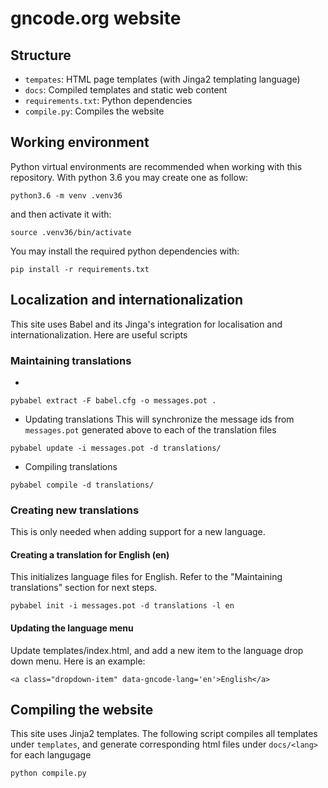 # gncode.org website
## Structure
- `tempates`: HTML page templates (with Jinga2 templating language)
- `docs`: Compiled templates  and static web content
- `requirements.txt`: Python dependencies
- `compile.py`: Compiles the website

##  Working environment
Python virtual environments are recommended  when working with this repository. With python 3.6 you may create one as follow:
```
python3.6 -m venv .venv36
```
and then activate it with:
```
source .venv36/bin/activate
```

You may install the required python dependencies with:
```
pip install -r requirements.txt
```

## Localization and internationalization
This site uses Babel and its Jinga's integration for localisation and internationalization.
Here are useful scripts

### Maintaining translations
- 
```
pybabel extract -F babel.cfg -o messages.pot .
```
- Updating translations
This will synchronize the message ids from `messages.pot` generated above to each of the translation files
```
pybabel update -i messages.pot -d translations/
```
- Compiling translations
```
pybabel compile -d translations/
```

### Creating new translations
This is only needed when adding support for a new language.
#### Creating a translation for English (en)
This initializes language files for English. Refer to the "Maintaining  translations" section for next steps.
```
pybabel init -i messages.pot -d translations -l en
```
####  Updating the language menu
Update templates/index.html, and add a new item to the language drop down menu. Here is an example:
```
<a class="dropdown-item" data-gncode-lang='en'>English</a>
````

## Compiling the website
This site uses Jinja2 templates. The following script compiles all templates under `templates`, and generate corresponding html files under `docs/<lang>` for each langugage
```
python compile.py
```

